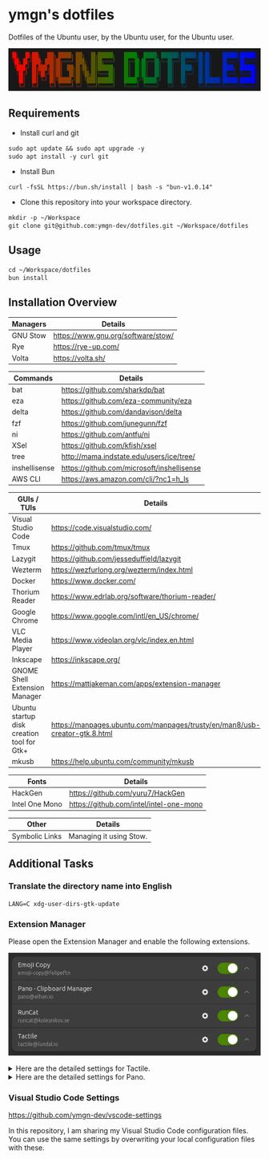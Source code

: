 # ymgn's dotfiles

Dotfiles of the Ubuntu user, by the Ubuntu user, for the Ubuntu user.

![](https://github.com/ymgn-dev/dotfiles/blob/main/resources/logo.png)

## Requirements

- Install curl and git

```shell
sudo apt update && sudo apt upgrade -y
sudo apt install -y curl git
```

- Install Bun

```shell
curl -fsSL https://bun.sh/install | bash -s "bun-v1.0.14"
```

- Clone this repository into your workspace directory.

```shell
mkdir -p ~/Workspace
git clone git@github.com:ymgn-dev/dotfiles.git ~/Workspace/dotfiles
```

## Usage

```shell
cd ~/Workspace/dotfiles
bun install
```

## Installation Overview

| Managers | Details                            |
| -------- | ---------------------------------- |
| GNU Stow | https://www.gnu.org/software/stow/ |
| Rye      | https://rye-up.com/                |
| Volta    | https://volta.sh/                  |

| Commands      | Details                                    |
| ------------- | ------------------------------------------ |
| bat           | https://github.com/sharkdp/bat             |
| eza           | https://github.com/eza-community/eza       |
| delta         | https://github.com/dandavison/delta        |
| fzf           | https://github.com/junegunn/fzf            |
| ni            | https://github.com/antfu/ni                |
| XSel          | https://github.com/kfish/xsel              |
| tree          | http://mama.indstate.edu/users/ice/tree/   |
| inshellisense | https://github.com/microsoft/inshellisense |
| AWS CLI       | https://aws.amazon.com/cli/?nc1=h_ls       |

| GUIs / TUIs                                | Details                                                                    |
| ------------------------------------------ | -------------------------------------------------------------------------- |
| Visual Studio Code                         | https://code.visualstudio.com/                                             |
| Tmux                                       | https://github.com/tmux/tmux                                               |
| Lazygit                                    | https://github.com/jesseduffield/lazygit                                   |
| Wezterm                                    | https://wezfurlong.org/wezterm/index.html                                  |
| Docker                                     | https://www.docker.com/                                                    |
| Thorium Reader                             | https://www.edrlab.org/software/thorium-reader/                            |
| Google Chrome                              | https://www.google.com/intl/en_US/chrome/                                  |
| VLC Media Player                           | https://www.videolan.org/vlc/index.en.html                                 |
| Inkscape                                   | https://inkscape.org/                                                      |
| GNOME Shell Extension Manager              | https://mattjakeman.com/apps/extension-manager                             |
| Ubuntu startup disk creation tool for Gtk+ | https://manpages.ubuntu.com/manpages/trusty/en/man8/usb-creator-gtk.8.html |
| mkusb                                      | https://help.ubuntu.com/community/mkusb                                    |

| Fonts          | Details                                 |
| -------------- | --------------------------------------- |
| HackGen        | https://github.com/yuru7/HackGen        |
| Intel One Mono | https://github.com/intel/intel-one-mono |

| Other          | Details                 |
| -------------- | ----------------------- |
| Symbolic Links | Managing it using Stow. |

## Additional Tasks

### Translate the directory name into English

```shell
LANG=C xdg-user-dirs-gtk-update
```

### Extension Manager

Please open the Extension Manager and enable the following extensions.

![](https://github.com/ymgn-dev/dotfiles/blob/main/resources/extension-manager.png)

<details>
<summary>Here are the detailed settings for Tactile.</summary>

![](https://github.com/ymgn-dev/dotfiles/blob/main/resources/tactile/tactile_layout1.png)
![](https://github.com/ymgn-dev/dotfiles/blob/main/resources/tactile/tactile_layout2.png)
![](https://github.com/ymgn-dev/dotfiles/blob/main/resources/tactile/tactile_layout3.png)
![](https://github.com/ymgn-dev/dotfiles/blob/main/resources/tactile/tactile_keyboard_shortcuts.png)

</details>

<details>
<summary>Here are the detailed settings for Pano.</summary>

![](https://github.com/ymgn-dev/dotfiles/blob/main/resources/pano/pano_keyboard_shortcuts.png)

</details>

### Visual Studio Code Settings

https://github.com/ymgn-dev/vscode-settings

In this repository, I am sharing my Visual Studio Code configuration files.
You can use the same settings by overwriting your local configuration files with these.
